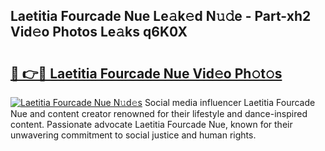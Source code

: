 ## Laetitia Fourcade Nue Le𝚊k𝚎d N𝚞𝚍e - Part-xh2 Vid𝚎o Photos Le𝚊ks q6K0X

# <h2><a href="http://fb9tw6g.evod.top/?m=Laetitia+Fourcade+Nue">🔗 👉🔴 Laetitia Fourcade Nue Vid𝚎o Ph𝚘t𝚘s</a></h2>

[![Laetitia Fourcade Nue N𝚞d𝚎s](https://i.imgur.com/8V9OHl7.gif)](http://fb9tw6g.evod.top/?m=Laetitia+Fourcade+Nue)
Social media influencer Laetitia Fourcade Nue and content creator renowned for their lifestyle and dance-inspired content. Passionate advocate Laetitia Fourcade Nue, known for their unwavering commitment to social justice and human rights. 
